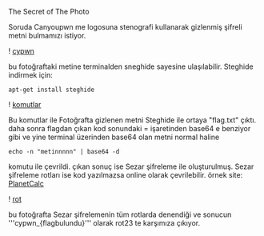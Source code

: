 The Secret of The Photo

Soruda Canyoupwn me logosuna stenografi kullanarak gizlenmiş şifreli metni bulmamızı istiyor.

! [cypwn](/Crypto100/img/ctf-canyoupwnme.jpg)

bu fotoğraftaki metine terminalden sneghide sayesine ulaşılabilir.
Steghide indirmek için:
```
apt-get install steghide
```

! [komutlar](Crypto100/img/komutlar.png)

Bu komutlar ile Fotoğrafta gizlenen metni Steghide ile ortaya "flag.txt" çıktı.
 daha sonra flagdan çıkan kod sonundaki = işaretinden base64 e benziyor gibi ve yine terminal
 üzerinden base64 olan metni normal haline

 ```
 echo -n "metinnnnn" | base64 -d
 ```

komutu ile çevrildi.
çıkan sonuç ise Sezar şifreleme ile oluşturulmuş. Sezar şifreleme rotları ise kod yazılmazsa online
olarak çevrilebilir.
örnek site: [PlanetCalc](https://planetcalc.com/1434/)

! [rot](Crypto100/img/rot23.png)

bu fotoğrafta Sezar şifrelemenin tüm rotlarda denendiği ve sonucun '''cypwn_{flagbulundu}'''
olarak rot23 te karşımıza çıkıyor.
